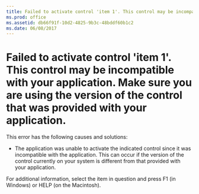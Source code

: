 ```yaml
---
title: Failed to activate control 'item 1'. This control may be incompatible with your application. Make sure you are using the version of the control that was provided with your application.
ms.prod: office
ms.assetid: db66f91f-10d2-4825-9b3c-48bddf60b1c2
ms.date: 06/08/2017
---
```



# Failed to activate control 'item 1'. This control may be incompatible with your application. Make sure you are using the version of the control that was provided with your application.

This error has the following causes and solutions:



- The application was unable to activate the indicated control since it was incompatible with the application. This can occur if the version of the control currently on your system is different from that provided with your application.
    

For additional information, select the item in question and press F1 (in Windows) or HELP (on the Macintosh).

